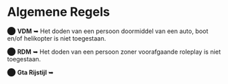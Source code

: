 # Algemene Regels

⬤ <b>VDM</b> ➥ Het doden van een persoon doormiddel van een auto, boot en/of helikopter is niet toegestaan.

⬤ <b>RDM</b> ➥ Het doden van een persoon zoner voorafgaande roleplay is niet toegestaan. 

⬤ <b>Gta Rijstijl</b> ➥

